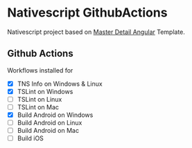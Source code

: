 # Nativescript GithubActions

Nativescript project based on [Master Detail Angular](https://github.com/NativeScript/nativescript-app-templates/tree/master/packages/template-master-detail-ng) Template.

## Github Actions
Workflows installed for

- [x] TNS Info on Windows & Linux
- [x] TSLint on Windows
- [ ] TSLint on Linux
- [ ] TSLint on Mac
- [x] Build Android on Windows
- [ ] Build Android on Linux
- [ ] Build Android on Mac
- [ ] Build iOS
